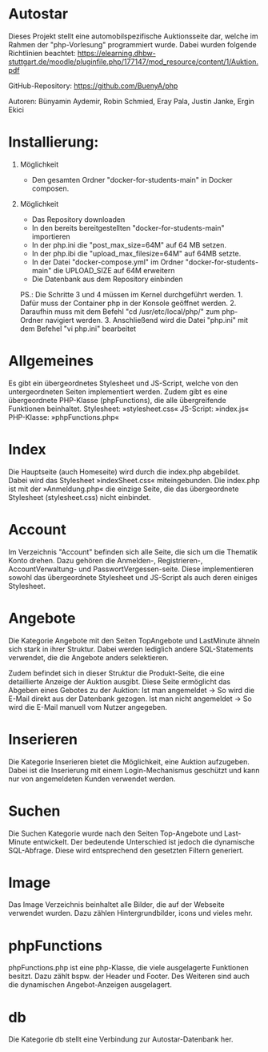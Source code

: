 # Autostar

Dieses Projekt stellt eine automobilspezifische Auktionsseite dar, welche im Rahmen der "php-Vorlesung" programmiert wurde.
Dabei wurden folgende Richtlinien beachtet: https://elearning.dhbw-stuttgart.de/moodle/pluginfile.php/177147/mod_resource/content/1/Auktion.pdf

GitHub-Repository: https://github.com/BuenyA/php

Autoren: Bünyamin Aydemir, Robin Schmied, Eray Pala, Justin Janke, Ergin Ekici

# Installierung:

1. Möglichkeit

    - Den gesamten Ordner "docker-for-students-main" in Docker composen.

2. Möglichkeit

    - Das Repository downloaden
    - In den bereits bereitgestellten "docker-for-students-main" importieren
    - In der php.ini die "post_max_size=64M" auf 64 MB setzen.
    - In der php.ibi die "upload_max_filesize=64M" auf 64MB setzte.
    - In der Datei "docker-compose.yml" im Ordner "docker-for-students-main" die UPLOAD_SIZE auf 64M erweitern
    - Die Datenbank aus dem Repository einbinden

   PS.: Die Schritte 3 und 4 müssen im Kernel durchgeführt werden.
        1. Dafür muss der Container php in der Konsole geöffnet werden.
        2. Daraufhin muss mit dem Befehl "cd /usr/etc/local/php/" zum php-Ordner navigiert werden.
        3. Anschließend wird die Datei "php.ini" mit dem Befehel "vi php.ini" bearbeitet


# Allgemeines
Es gibt ein übergeordnetes Stylesheet und JS-Script, welche von den untergeordneten Seiten implementiert werden.
Zudem gibt es eine übergeordnete PHP-Klasse (phpFunctions), die alle übergreifende Funktionen beinhaltet.
    Stylesheet:  »stylesheet.css«
    JS-Script:   »index.js«
    PHP-Klasse:  »phpFunctions.php«


# Index
Die Hauptseite (auch Homeseite) wird durch die index.php abgebildet.
Dabei wird das Stylesheet »indexSheet.css« miteingebunden.
Die index.php ist mit der »Anmeldung.php« die einzige Seite, die das übergeordnete Stylesheet (stylesheet.css) nicht einbindet.


# Account
Im Verzeichnis "Account" befinden sich alle Seite, die sich um die Thematik Konto drehen.
Dazu gehören die Anmelden-, Registrieren-, AccountVerwaltung- und PasswortVergessen-seite.
Diese implementieren sowohl das übergeordnete Stylesheet und JS-Script als auch deren einiges Stylesheet.


# Angebote
Die Kategorie Angebote mit den Seiten TopAngebote und LastMinute ähneln sich stark in ihrer Struktur.
Dabei werden lediglich andere SQL-Statements verwendet, die die Angebote anders selektieren.

Zudem befindet sich in dieser Struktur die Produkt-Seite, die eine detaillierte Anzeige der Auktion ausgibt.
Diese Seite ermöglicht das Abgeben eines Gebotes zu der Auktion:
Ist man angemeldet -> So wird die E-Mail direkt aus der Datenbank gezogen.
Ist man nicht angemeldet -> So wird die E-Mail manuell vom Nutzer angegeben.


# Inserieren
Die Kategorie Inserieren bietet die Möglichkeit, eine Auktion aufzugeben.
Dabei ist die Inserierung mit einem Login-Mechanismus geschützt und kann nur von angemeldeten Kunden verwendet werden.


# Suchen
Die Suchen Kategorie wurde nach den Seiten Top-Angebote und Last-Minute entwickelt.
Der bedeutende Unterschied ist jedoch die dynamische SQL-Abfrage. Diese wird entsprechend den gesetzten Filtern generiert.


# Image
Das Image Verzeichnis beinhaltet alle Bilder, die auf der Webseite verwendet wurden.
Dazu zählen Hintergrundbilder, icons und vieles mehr.


# phpFunctions
phpFunctions.php ist eine php-Klasse, die viele ausgelagerte Funktionen besitzt.
Dazu zählt bspw. der Header und Footer. Des Weiteren sind auch die dynamischen Angebot-Anzeigen ausgelagert.


# db
Die Kategorie db stellt eine Verbindung zur Autostar-Datenbank her.
